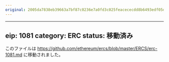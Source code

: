 ```yaml
---
original: 2005da7838eb39663a7bf87c0236e7a0fd3c025feacececdd8b6493edf05d630
---
```


---
eip: 1081
category: ERC
status: 移動済み
---

このファイルは https://github.com/ethereum/ercs/blob/master/ERCS/erc-1081.md に移動されました。